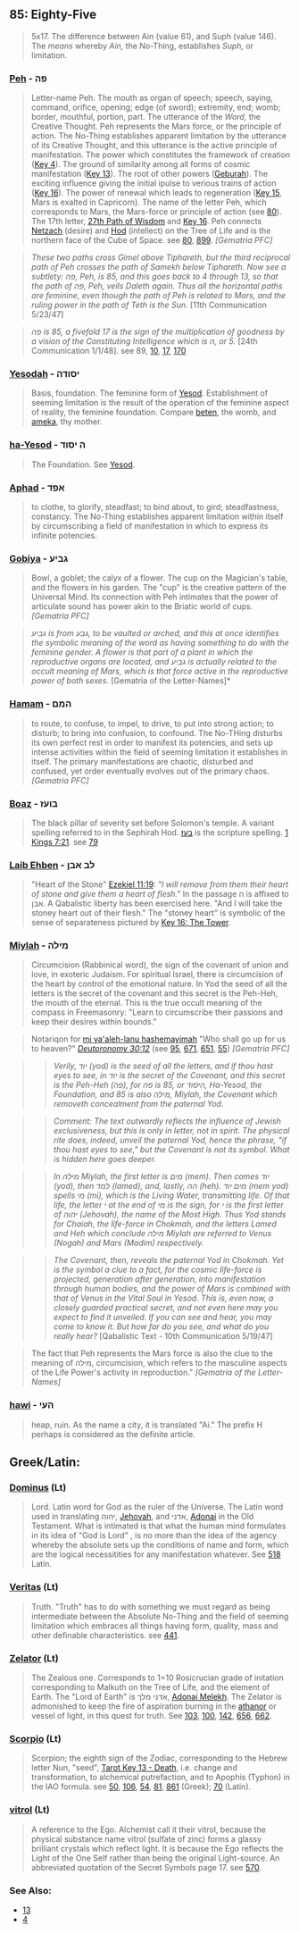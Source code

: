 ## 85: Eighty-Five

> 5x17. The difference between Ain (value 61), and Suph (value 146). The *means* whereby *Ain,* the No-Thing, establishes *Suph,* or limitation.

### [Peh](/keys/PH) - פה
> Letter-name Peh. The mouth as organ of speech; speech, saying, command, orifice, opening; edge (of sword); extremity, end; womb; border, mouthful, portion, part. The utterance of the *Word,* the Creative Thought.  Peh represents the Mars force, or the principle of action. The No-Thing establishes apparent limitation by the utterance of its Creative Thought, and this utterance is the active principle of manifestation. The power which constitutes the framework of creation ([Key 4](4)). The ground of similarity among all forms of cosmic manifestation ([Key 13](13)). The root of other powers ([Geburah](216)). The exciting influence giving the initial ipulse to verious trains of action ([Key 16](16)). The power of renewal which leads to regeneration ([Key 15](15), Mars is exalted in Capricorn). The name of the letter Peh, which corresponds to Mars, the Mars-force or principle of action (see [80](80)). The 17th letter, [27th Path of Wisdom](27) and [Key 16](16). Peh connects [Netzach](/keys/NTzCh) (desire) and [Hod](/keys/HVD) (intellect) on the Tree of Life and is the northern face of the Cube of Space. see [80](80), [899](899). *[Gematria PFC]*

> *These two paths cross Gimel above Tiphareth, but the third reciprocal path of Peh crosses the path of Samekh below Tiphareth. Now see a subtlety: פה, Peh, is 85, and this goes back to 4 through 13, so that the path of פה, Peh, veils Daleth again. Thus all the horizontal paths are feminine, even though the path of Peh is related to Mars, and the ruling power in the path of Teth is the Sun.* [11th Communication 5/23/47]

> *פה is 85, a fivefold 17 is the sign of the multiplication of goodness by a vision of the Constituting Intelligence which is ה, or 5.* [24th Communication 1/1/48]. see 89, [10](10), [17](17), [170](170)

### [Yesodah](/keys/ISVDH) - יסודה
> Basis, foundation. The feminine form of [Yesod](80). Establishment of seeming limitation is the result of the operation of the feminine aspect of reality, the feminine foundation. Compare [beten](/keys/BTN), the womb, and [ameka](/keys/AMK), thy mother.

### [ha-Yesod](/keys/H.ISVD) - ה יסוד
> The Foundation. See [Yesod](80).

### [Aphad](/keys/APD) - אפד
> to clothe, to glorify, steadfast; to bind about, to gird; steadfastness, constancy. The No-Thing establishes apparent limitation within itself by circumscribing a field of manifestation in which to express its infinite potencies.

### [Gobiya](/keys/GBIO) - גביע
> Bowl, a goblet; the calyx of a flower. The cup on the Magician's table, and the flowers in his garden. The "cup" is the creative pattern of the Universal Mind. Its connection with Peh intimates that the power of articulate sound has power akin to the Briatic world of cups. *[Gematria PFC]*

> *גביע is from גבע, to be vaulted or arched, and this at once identifies the symbolic meaning of the word as having something to do with the feminine gender. A flower is that part of a plant in which the reproductive organs are located, and גביע is actually related to the occult meaning of Mars, which is that force active in the reproductive power of both sexes.* [Gematria of the Letter-Names]*

### [Hamam](/keys/HMM) - המם
> to route, to confuse, to impel, to drive, to put into strong action; to disturb; to bring into confusion, to confound. The No-THing disturbs its own perfect rest in order to manifest its potencies, and sets up intense activities within the field of seeming limitation it establishes in itself. The primary manifestations are chaotic, disturbed and confused, yet order eventually evolves out of the primary chaos. *[Gematria PFC]*

### [Boaz](/keys/BVOZ) - בועז
> The black pillar of severity set before Solomon's temple. A variant spelling referred to in the Sephirah Hod. [בעז](/keys/BOZ) is the scripture spelling. [1 Kings 7:21](http://biblehub.com/1_kings/7-21.htm). see [79](79)

### [Laib Ehben](/keys/LB.ABN) - לב אבן
> "Heart of the Stone" [Ezekiel 11:19](http://biblehub.com/ezekiel/11-19.htm): *"I will remove from them their heart of stone and give them a heart of flesh."* In the passage ה is affixed to אבן. A Qabalistic liberty has been exercised here. "And I will take the stoney heart out of their flesh." The "stoney heart" is symbolic of the sense of separateness pictured by [Key 16: The Tower](16).

### [Miylah](/keys/MILH) - מילה
> Circumcision (Rabbinical word), the sign of the covenant of union and love, in exoteric Judaism. For spiritual Israel, there is circumcision of the heart by control of the emotional nature. In Yod the seed of all the letters is the secret of the covenant and this secret is the Peh-Heh, the mouth of the eternal. This is the true occult meaning of the compass in Freemasonry: "Learn to circumscribe their passions and keep their desires within bounds."

> Notariqon for [mi ya'aleh-lanu hashemayimah](/keys/MI.IOLH-LNV.HShMIMH) "Who shall go up for us to heaven?" *[Deutoronomy 30:12](http://biblehub.com/deuteronomy/30-12.htm)* (see [95](95), [671](671), [651](651), [55](55)) *[Gematria PFC]*

> > *Verily, יוד (yod) is the seed of all the letters, and if thou hast eyes to see, in יוד is the secret of the Covenant, and this secret is the Peh-Heh (פה), for פה is 85, or היסוד, Ha-Yesod, the Foundation, and 85 is also מילה, Miylah, the Covenant which removeth concealment from the paternal Yod.*

> > *Comment: The text outwardly reflects the influence of Jewish exclusiveness, but this is only in letter, not in spirit. The physical rite does, indeed, unveil the paternal Yod, hence the phrase, "if thou hast eyes to see," but the Covenant is not its symbol. What is hidden here goes deeper.*

> > *In מילה Miylah, the first letter is מים (mem). Then comes יוד (yod), then למד (lamed), and, lastly, הה (heh). מים יוד (mem yod) spells מי (mi), which is the Living Water, transmitting life. Of that life, the letter י at the end of מי is the sign, for י is the first letter of יהוה (Jehovah), the name of the Most High. Thus Yod stands for Chaiah, the life-force in Chokmah, and the letters Lamed and Heh which conclude מילה Miylah are referred to Venus (Nogah) and Mars (Madim) respectively.*

> > *The Covenant, then, reveals the paternal Yod in Chokmah. Yet is the symbol a clue to a fact, for the cosmic life-force is projected, generation after generation, into manifestation through human bodies, and the power of Mars is combined with that of Venus in the Vital Soul in Yesod. This is, even now, a closely guarded practical secret, and not even here may you expect to find it unveiled. If you can see and hear, you may come to know it. But how far do you see, and what do you really hear?* [Qabalistic Text - 10th Communication 5/19/47]

> The fact that Peh represents the Mars force is also the clue to the meaning of מילה, circumcision, which refers to the masculine aspects of the Life Power's activity in reproduction." *[Gematria of the Letter-Names]*

### [hawi](/keys/HOI) - העי
> heap, ruin. As the name a city, it is translated "Ai." The prefix H perhaps is considered as the definite article.

## Greek/Latin:

### [Dominus](/latin?word=Dominus) (Lt)
> Lord. Latin word for God as the ruler of the Universe. The Latin word used in translating יהוה, [Jehovah](26), and אדני, [Adonai](65) in the Old Testament. What is intimated is that what the human mind formulates in its idea of "God is Lord" , is no more than the idea of the agency whereby the absolute sets up the conditions of name and form, which are the logical necessitities for any manifestation whatever. See [518](518) Latin.

### [Veritas](/latin?word=Veritas) (Lt)
> Truth. "Truth" has to do with something we must regard as being intermediate between the Absolute No-Thing and the field of seeming limitation which embraces all things having form, quality, mass and other definable characteristics. see [441](441).

### [Zelator](/latin?word=Zelator) (Lt)
> The Zealous one. Corresponds to 1=10 Rosicrucian grade of initation corresponding to Malkuth on the Tree of Life, and the element of Earth. The "Lord of Earth" is אדני מלך, [Adonai Melekh](155). The Zelator is admonished to keep the fire of aspiration burning in the [athanor](/keys/ThNVR) or vessel of light, in this quest for truth. See [103](103), [100](100), [142](142), [656](656), [662](662).

### [Scorpio](/latin?word=Scorpio) (Lt)
> Scorpion; the eighth sign of the Zodiac, corresponding to the Hebrew letter Nun, "seed", [Tarot Key 13 - Death](13), i.e. change and transformation, to alchemical putrefaction, and to Apophis (Typhon) in the IAO formula. see [50](50), [106](106), [54](54), [81](81), [861](861) (Greek); [70](70) (Latin).

### [vitrol](/latin?word=vitrol) (Lt)
> A reference to the Ego. Alchemist call it their vitrol, because the physical substance name vitrol (sulfate of zinc) forms a glassy brilliant crystals which reflect light. It is because the Ego reflects the Light of the One Self rather than being the original Light-source. An abbreviated quotation of the Secret Symbols page 17. see [570](570).

### See Also:

- [13](13)
- [4](4)

